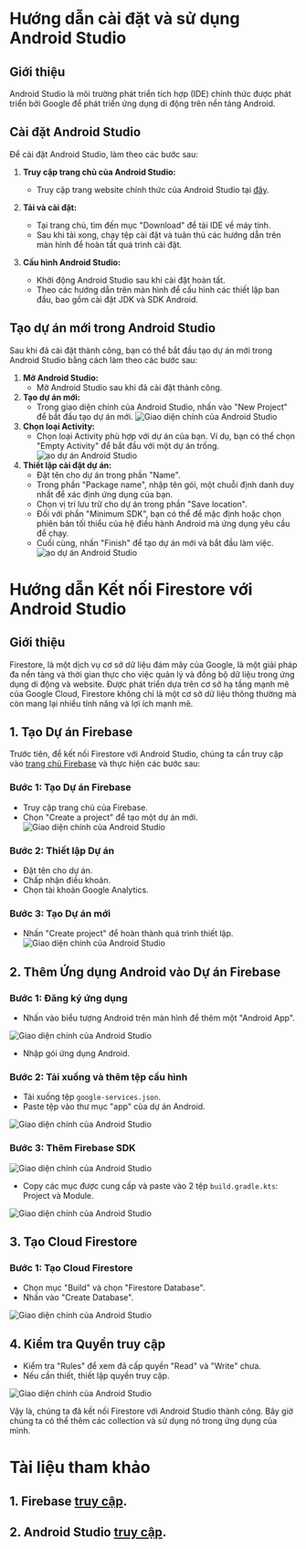 # Hướng dẫn cài đặt và sử dụng Android Studio

## Giới thiệu

Android Studio là môi trường phát triển tích hợp (IDE) chính thức được phát triển bởi Google để phát triển ứng dụng di động trên nền tảng Android. 

## Cài đặt Android Studio

Để cài đặt Android Studio, làm theo các bước sau:

1. **Truy cập trang chủ của Android Studio:**
   - Truy cập trang website chính thức của Android Studio tại [đây](https://developer.android.com/studio).

2. **Tải và cài đặt:**
   - Tại trang chủ, tìm đến mục "Download" để tải IDE về máy tính.
   - Sau khi tải xong, chạy tệp cài đặt và tuân thủ các hướng dẫn trên màn hình để hoàn tất quá trình cài đặt.

3. **Cấu hình Android Studio:**
   - Khởi động Android Studio sau khi cài đặt hoàn tất.
   - Theo các hướng dẫn trên màn hình để cấu hình các thiết lập ban đầu, bao gồm cài đặt JDK và SDK Android.

## Tạo dự án mới trong Android Studio

Sau khi đã cài đặt thành công, bạn có thể bắt đầu tạo dự án mới trong Android Studio bằng cách làm theo các bước sau:

1. **Mở Android Studio:**
   - Mở Android Studio sau khi đã cài đặt thành công.
2. **Tạo dự án mới:**
   - Trong giao diện chính của Android Studio, nhấn vào "New Project" để bắt đầu tạo dự án mới.
![Giao diện chính của Android Studio](https://firebasestorage.googleapis.com/v0/b/theryna-fd1d9.appspot.com/o/github%2Fgdc.png?alt=media&token=c09e20af-0e9d-413c-a800-d91caa91bd4f)
3. **Chọn loại Activity:**
   - Chọn loại Activity phù hợp với dự án của bạn. Ví dụ, bạn có thể chọn "Empty Activity" để bắt đầu với một dự án trống.
![ạo dự án Android Studio](https://firebasestorage.googleapis.com/v0/b/theryna-fd1d9.appspot.com/o/github%2Fas.png?alt=media&token=226a8707-05cd-4b2e-8315-1f350758fa4b)
4. **Thiết lập cài đặt dự án:**
   - Đặt tên cho dự án trong phần "Name".
   - Trong phần "Package name", nhập tên gói, một chuỗi định danh duy nhất để xác định ứng dụng của bạn.
   - Chọn vị trí lưu trữ cho dự án trong phần "Save location".
   - Đối với phần "Minimum SDK", bạn có thể để mặc định hoặc chọn phiên bản tối thiểu của hệ điều hành Android mà ứng dụng yêu cầu để chạy.
   - Cuối cùng, nhấn "Finish" để tạo dự án mới và bắt đầu làm việc.
![ạo dự án Android Studio](https://firebasestorage.googleapis.com/v0/b/theryna-fd1d9.appspot.com/o/github%2Fpic.png?alt=media&token=739e85da-42ba-4600-8146-95607dc15802)

# Hướng dẫn Kết nối Firestore với Android Studio
## Giới thiệu
Firestore, là một dịch vụ cơ sở dữ liệu đám mây của Google, là một giải pháp đa nền tảng và thời gian thực cho việc quản lý và đồng bộ dữ liệu trong ứng dụng di động và website. Được phát triển dựa trên cơ sở hạ tầng mạnh mẽ của Google Cloud, Firestore không chỉ là một cơ sở dữ liệu thông thường mà còn mang lại nhiều tính năng và lợi ích mạnh mẽ.

## 1. Tạo Dự án Firebase

Trước tiên, để kết nối Firestore với Android Studio, chúng ta cần truy cập vào [trang chủ Firebase](https://firebase.google.com/docs/firestore) và thực hiện các bước sau:

### Bước 1: Tạo Dự án Firebase
- Truy cập trang chủ của Firebase.
- Chọn "Create a project" để tạo một dự án mới.
![Giao diện chính của Android Studio](https://firebasestorage.googleapis.com/v0/b/theryna-fd1d9.appspot.com/o/github%2Ff1.png?alt=media&token=b45abe9c-9c4d-4ae7-a550-72c255447123)

### Bước 2: Thiết lập Dự án
- Đặt tên cho dự án.
- Chấp nhận điều khoản.
- Chọn tài khoản Google Analytics.

### Bước 3: Tạo Dự án mới
- Nhấn "Create project" để hoàn thành quá trình thiết lập.
![Giao diện chính của Android Studio](https://firebasestorage.googleapis.com/v0/b/theryna-fd1d9.appspot.com/o/github%2Ff2.png?alt=media&token=1ec38313-9b08-4573-b83e-7a31c9a19e7a)

## 2. Thêm Ứng dụng Android vào Dự án Firebase

### Bước 1: Đăng ký ứng dụng
- Nhấn vào biểu tượng Android trên màn hình để thêm một "Android App".

![Giao diện chính của Android Studio](https://firebasestorage.googleapis.com/v0/b/theryna-fd1d9.appspot.com/o/github%2Ff3.png?alt=media&token=fd4e2206-bd44-44b4-b1ce-28d07b6de58e)

- Nhập gói ứng dụng Android.

### Bước 2: Tải xuống và thêm tệp cấu hình
- Tải xuống tệp `google-services.json`.
- Paste tệp vào thư mục "app" của dự án Android.

![Giao diện chính của Android Studio](https://firebasestorage.googleapis.com/v0/b/theryna-fd1d9.appspot.com/o/github%2Ff44.png?alt=media&token=3c907ac3-8775-4565-933b-cc0a22e1b99a)

### Bước 3: Thêm Firebase SDK
![Giao diện chính của Android Studio](https://firebasestorage.googleapis.com/v0/b/theryna-fd1d9.appspot.com/o/github%2Fadd.png?alt=media&token=0d959064-e697-40ba-b641-1157f79897bc)

- Copy các mục được cung cấp và paste vào 2 tệp `build.gradle.kts`: Project và Module.

![Giao diện chính của Android Studio](https://firebasestorage.googleapis.com/v0/b/theryna-fd1d9.appspot.com/o/github%2Fad%C4%91.png?alt=media&token=56c9c9dc-6264-4f06-9235-203a7fdcfca8)

## 3. Tạo Cloud Firestore

### Bước 1: Tạo Cloud Firestore
- Chọn mục "Build" và chọn "Firestore Database".
- Nhấn vào "Create Database".

![Giao diện chính của Android Studio](https://firebasestorage.googleapis.com/v0/b/theryna-fd1d9.appspot.com/o/github%2Ff6.png?alt=media&token=b76af2a3-e449-46bf-a664-44f04135f85f)

## 4. Kiểm tra Quyền truy cập

- Kiểm tra "Rules" để xem đã cấp quyền "Read" và "Write" chưa. 
- Nếu cần thiết, thiết lập quyền truy cập.
  
![Giao diện chính của Android Studio](https://firebasestorage.googleapis.com/v0/b/theryna-fd1d9.appspot.com/o/github%2Frules.png?alt=media&token=68c5bc41-1ea5-4354-bd8b-d156cbf43488)

Vậy là, chúng ta đã kết nối Firestore với Android Studio thành công. Bây giờ chúng ta có thể thêm các collection và sử dụng nó trong ứng dụng của mình.

# Tài liệu tham khảo
## 1. Firebase [truy cập](https://firebase.google.com/).
## 2. Android Studio [truy cập](https://developer.android.com/studio).



